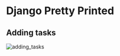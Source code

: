 # Django Pretty Printed

## Adding tasks

![adding_tasks](https://github.com/guiemi-learning-center/tutorial-django-todolist-pretty_printed/blob/master/media/adding_task.gif)
